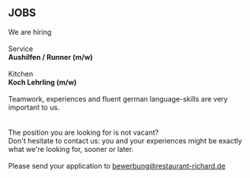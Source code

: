 ## JOBS

We are hiring  
<br>
Service  
**Aushilfen / Runner (m/w)**  
<br>
Kitchen  
**Koch Lehrling (m/w)**  
<br>
Teamwork, experiences and fluent german language-skills are very important to us.  
<br>
<br>
The position you are looking for is not vacant?  
Don't hesitate to contact us: you and your experiences might be exactly
what we're looking for, sooner or later. 
<br>
<br>
Please send your application to
<u>[bewerbung@restaurant-richard.de](mailto:bewerbung@restaurant-richard.de)</u>
